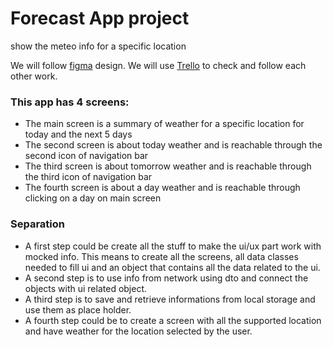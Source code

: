 # Forecast App project
show the meteo info for a specific location

We will follow [figma](https://www.figma.com/file/GPQcB8SKX8XqOfWA3T0o0r/UX%26Devs?node-id=6%3A2) design.
We will use [Trello](https://trello.com/b/aoVpBVCT/android6-team1-forecastapp) to check and follow each other work.

### This app has 4 screens:
 - The main screen is a summary of weather for a specific location for today and the next 5 days 
 - The second screen is about today weather and is reachable through the second icon of navigation bar
 - The third screen is about tomorrow weather and is reachable through the third icon of navigation bar
 - The fourth screen is about a day weather and is reachable through clicking on a day on main screen

### Separation 
- A first step could be create all the stuff to make the ui/ux part work with mocked info.
This means to create all the screens, all data classes needed to fill ui and an object that contains all the data related to the ui.
- A second step is to use info from network using dto and connect the objects with ui related object.
- A third step is to save and retrieve informations from local storage and use them as place holder.
- A fourth step could be to create a screen with all the supported location and have weather for the location selected by the user.
